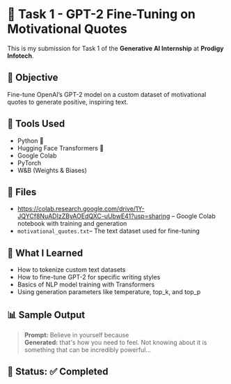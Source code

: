 # 🚀 Task 1 - GPT-2 Fine-Tuning on Motivational Quotes

This is my submission for Task 1 of the **Generative AI Internship** at **Prodigy Infotech**.

## 📌 Objective
Fine-tune OpenAI’s GPT-2 model on a custom dataset of motivational quotes to generate positive, inspiring text.

## 🔧 Tools Used
- Python 🐍
- Hugging Face Transformers 🤗
- Google Colab
- PyTorch
- W&B (Weights & Biases)

## 📂 Files
- https://colab.research.google.com/drive/1Y-JQYCf8NuADIzZByAOEdQXC-uUbwE41?usp=sharing – Google Colab notebook with training and generation
- `motivational_quotes.txt`– The text dataset used for fine-tuning

## 🧠 What I Learned
- How to tokenize custom text datasets
- How to fine-tune GPT-2 for specific writing styles
- Basics of NLP model training with Transformers
- Using generation parameters like temperature, top_k, and top_p

## 📊 Sample Output

> **Prompt:** Believe in yourself because  
> **Generated:** that's how you need to feel. Not knowing about it is something that can be incredibly powerful...

## 📎 Status: ✅ Completed
